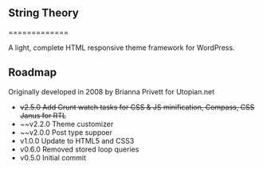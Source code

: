 ## String Theory
=============

A light, complete HTML responsive theme framework for WordPress.

## Roadmap

Originally developed in 2008 by Brianna Privett for Utopian.net

* ~~v2.5.0	Add Grunt watch tasks for CSS & JS minification, Compass, CSS Janus for RTL~~
* ~~v2.2.0	Theme customizer
* ~~v2.0.0	Post type suppoer
* v1.0.0	Update to HTML5 and CSS3
* v0.6.0	Removed stored loop queries
* v0.5.0	Initial commit
